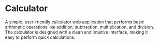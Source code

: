 # Calculator
A simple, user-friendly calculator web application that performs basic arithmetic operations like addition, subtraction, multiplication, and division.  The calculator is designed with a clean and intuitive interface, making it easy to perform quick calculations.  
